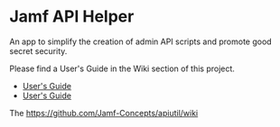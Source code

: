 
<!--
![GitHub release (latest by date)](https://img.shields.io/github/v/release/Concepts/jamfapi?display_name=tag) ![GitHub all releases](https://img.shields.io/github/downloads/Concepts/jamfapi/total)  ![GitHub latest release](https://img.shields.io/github/downloads/Concepts/jamfapi/latest/total)
 ![GitHub issues](https://img.shields.io/github/issues-raw/Concepts/jamfapi) ![GitHub closed issues](https://img.shields.io/github/issues-closed-raw/Concepts/jamfapi)
 -->


# Jamf API Helper

An app to simplify the creation of admin API scripts and promote good secret security. 

Please find a User's Guide in the Wiki section of this project. 

- [User's Guide](../../wiki)
- [User's Guide](wiki)


The https://github.com/Jamf-Concepts/apiutil/wiki
